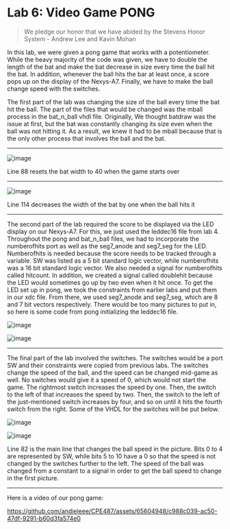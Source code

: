 # Lab 6: Video Game PONG

> We pledge our honor that we have abided by the Stevens Honor System - Andrew Lee and Kavin Mohan

In this lab, we were given a pong game that works with a potentiometer.  While the heavy majority of the code was given, we have to double the length of the bat and make the bat decrease in size every time the ball hit the bat.  In addition, whenever the ball hits the bar at least once, a score pops up on the display of the Nexys-A7.  Finally, we have to make the ball change speed with the switches.  

The first part of the lab was changing the size of the ball every time the bat hit the ball.  The part of the files that would be changed was the mball process in the bat_n_ball vhdl file.  Originally, We thought batdraw was the issue at first, but the bat was constantly changing its size even when the ball was not hitting it.  As a result, we knew it had to be mball because that is the only other process that involves the ball and the bat.  

---

![image](https://github.com/andieleee/CPE487/assets/65604948/e8c8fd06-3569-46c1-b6d1-d911a25a8e88)

Line 88 resets the bat width to 40 when the game starts over

---

![image](https://github.com/andieleee/CPE487/assets/65604948/c419a722-c74f-4197-ac56-5c0ca5770129)

Line 114 decreases the width of the bat by one when the ball hits it

---

The second part of the lab required the score to be displayed via the LED display on our Nexys-A7.  For this, we just used the leddec16 file from lab 4.  Throughout the pong and bat_n_ball files, we had to incorporate the numberofhits port as well as the seg7_anode and seg7_seg for the LED.  Numberofhits is needed because the score needs to be tracked through a variable.  SW was listed as a 5 bit standard logic vector, while numberofhits was a 16 bit standard logic vector. We also needed a signal for numberofhits called hitcount.  In addition, we created a signal called doublehit because the LED would sometimes go up by two even when it hit once. To get the LED set up in pong, we took the constraints from earlier labs and put them in our xdc file.  From there, we used seg7_anode and seg7_seg, which are 8 and 7 bit vectors respectively. There would be too many pictures to put in, so here is some code from pong initializing the leddec16 file.

![image](https://github.com/andieleee/CPE487/assets/65604948/86ec81d9-d24e-4138-ba2a-9ad91503cf51)

![image](https://github.com/andieleee/CPE487/assets/65604948/a6ff1da2-e250-4f1b-8785-3c46fa875f4e)

---

The final part of the lab involved the switches.  The switches would be a port SW and their constraints were copied from previous labs.  The switches change the speed of the ball, and the speed can be changed mid-game as well.  No switches would give it a speed of 0, which would not start the game.  The rightmost switch increases the speed by one. Then, the switch to the left of that increases the speed by two.  Then, the switch to the left of the just-mentioned switch increases by four, and so on until it hits the fourth switch from the right.  Some of the VHDL for the switches will be put below.

![image](https://github.com/andieleee/CPE487/assets/65604948/974568f7-91bc-4bb9-904b-7476cd5a6fc6)

![image](https://github.com/andieleee/CPE487/assets/65604948/89ae9a66-02ac-445d-91bc-a204387e52ba)

Line 82 is the main line that changes the ball speed in the picture.  Bits 0 to 4 are represented by SW, while bits 5 to 10 have a 0 so that the speed is not changed by the switches further to the left.  The speed of the ball was changed from a constant to a signal in order to get the ball speed to change in the first picture.  

---
Here is a video of our pong game:

https://github.com/andieleee/CPE487/assets/65604948/c988c039-ac50-47df-9291-b60d3fa574e0









